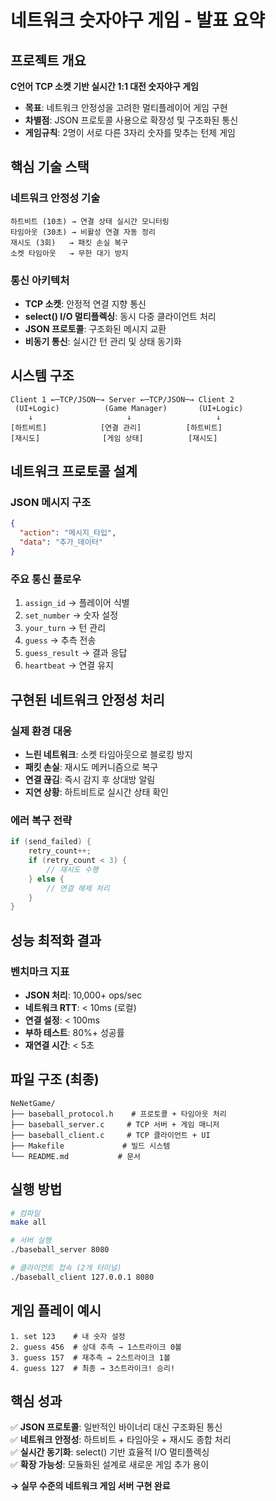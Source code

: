 # 네트워크 숫자야구 게임 - 발표 요약

## 프로젝트 개요
**C언어 TCP 소켓 기반 실시간 1:1 대전 숫자야구 게임**

- **목표**: 네트워크 안정성을 고려한 멀티플레이어 게임 구현
- **차별점**: JSON 프로토콜 사용으로 확장성 및 구조화된 통신
- **게임규칙**: 2명이 서로 다른 3자리 숫자를 맞추는 턴제 게임

## 핵심 기술 스택

### 네트워크 안정성 기술
```
하트비트 (10초) → 연결 상태 실시간 모니터링
타임아웃 (30초) → 비활성 연결 자동 정리  
재시도 (3회)   → 패킷 손실 복구
소켓 타임아웃   → 무한 대기 방지
```

### 통신 아키텍처
- **TCP 소켓**: 안정적 연결 지향 통신
- **select() I/O 멀티플렉싱**: 동시 다중 클라이언트 처리
- **JSON 프로토콜**: 구조화된 메시지 교환
- **비동기 통신**: 실시간 턴 관리 및 상태 동기화

## 시스템 구조

```
Client 1 ←─TCP/JSON─→ Server ←─TCP/JSON─→ Client 2
 (UI+Logic)          (Game Manager)       (UI+Logic)
    ↓                     ↓                   ↓
[하트비트]            [연결 관리]          [하트비트]
[재시도]              [게임 상태]          [재시도]
```

## 네트워크 프로토콜 설계

### JSON 메시지 구조
```json
{
  "action": "메시지_타입", 
  "data": "추가_데이터"
}
```

### 주요 통신 플로우
1. `assign_id` → 플레이어 식별
2. `set_number` → 숫자 설정
3. `your_turn` → 턴 관리
4. `guess` → 추측 전송
5. `guess_result` → 결과 응답
6. `heartbeat` → 연결 유지

## 구현된 네트워크 안정성 처리

### 실제 환경 대응
- **느린 네트워크**: 소켓 타임아웃으로 블로킹 방지
- **패킷 손실**: 재시도 메커니즘으로 복구
- **연결 끊김**: 즉시 감지 후 상대방 알림
- **지연 상황**: 하트비트로 실시간 상태 확인

### 에러 복구 전략
```c
if (send_failed) {
    retry_count++;
    if (retry_count < 3) {
        // 재시도 수행
    } else {
        // 연결 해제 처리
    }
}
```

## 성능 최적화 결과

### 벤치마크 지표
- **JSON 처리**: 10,000+ ops/sec
- **네트워크 RTT**: < 10ms (로컬)
- **연결 설정**: < 100ms  
- **부하 테스트**: 80%+ 성공률
- **재연결 시간**: < 5초

## 파일 구조 (최종)
```
NeNetGame/
├── baseball_protocol.h    # 프로토콜 + 타임아웃 처리
├── baseball_server.c     # TCP 서버 + 게임 매니저
├── baseball_client.c     # TCP 클라이언트 + UI
├── Makefile             # 빌드 시스템
└── README.md           # 문서
```

## 실행 방법
```bash
# 컴파일
make all

# 서버 실행
./baseball_server 8080

# 클라이언트 접속 (2개 터미널)
./baseball_client 127.0.0.1 8080
```

## 게임 플레이 예시
```
1. set 123    # 내 숫자 설정
2. guess 456  # 상대 추측 → 1스트라이크 0볼
3. guess 157  # 재추측 → 2스트라이크 1볼  
4. guess 127  # 최종 → 3스트라이크! 승리!
```

## 핵심 성과
✅ **JSON 프로토콜**: 일반적인 바이너리 대신 구조화된 통신  
✅ **네트워크 안정성**: 하트비트 + 타임아웃 + 재시도 종합 처리  
✅ **실시간 동기화**: select() 기반 효율적 I/O 멀티플렉싱  
✅ **확장 가능성**: 모듈화된 설계로 새로운 게임 추가 용이  

**→ 실무 수준의 네트워크 게임 서버 구현 완료**